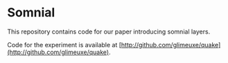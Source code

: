# Somnial

This repository contains code for our paper introducing somnial layers.

Code for the experiment is available at [http://github.com/glimeuxe/quake](http://github.com/glimeuxe/quake).

